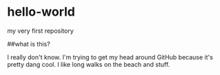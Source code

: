 # hello-world
my very first repository

##what is this?

I really don't know. I'm trying to get my head around GitHub because it's pretty dang cool. I like long walks on the beach and stuff.
